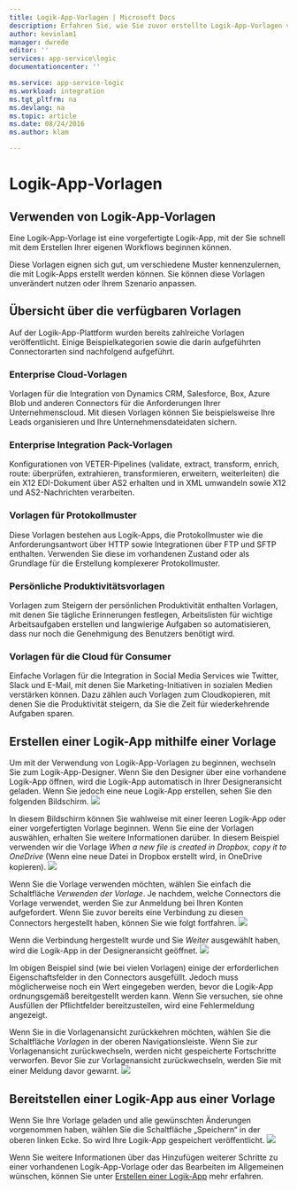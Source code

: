 ```yaml
---
title: Logik-App-Vorlagen | Microsoft Docs
description: Erfahren Sie, wie Sie zuvor erstellte Logik-App-Vorlagen verwenden, die Ihnen beim Einstieg helfen.
author: kevinlam1
manager: dwrede
editor: ''
services: app-service\logic
documentationcenter: ''

ms.service: app-service-logic
ms.workload: integration
ms.tgt_pltfrm: na
ms.devlang: na
ms.topic: article
ms.date: 08/24/2016
ms.author: klam

---
```

# Logik-App-Vorlagen
## Verwenden von Logik-App-Vorlagen
Eine Logik-App-Vorlage ist eine vorgefertigte Logik-App, mit der Sie schnell mit dem Erstellen Ihrer eigenen Workflows beginnen können.

Diese Vorlagen eignen sich gut, um verschiedene Muster kennenzulernen, die mit Logik-Apps erstellt werden können. Sie können diese Vorlagen unverändert nutzen oder Ihrem Szenario anpassen.

## Übersicht über die verfügbaren Vorlagen
Auf der Logik-App-Plattform wurden bereits zahlreiche Vorlagen veröffentlicht. Einige Beispielkategorien sowie die darin aufgeführten Connectorarten sind nachfolgend aufgeführt.

### Enterprise Cloud-Vorlagen
Vorlagen für die Integration von Dynamics CRM, Salesforce, Box, Azure Blob und anderen Connectors für die Anforderungen Ihrer Unternehmenscloud. Mit diesen Vorlagen können Sie beispielsweise Ihre Leads organisieren und Ihre Unternehmensdateidaten sichern.

### Enterprise Integration Pack-Vorlagen
Konfigurationen von VETER-Pipelines (validate, extract, transform, enrich, route: überprüfen, extrahieren, transformieren, erweitern, weiterleiten) die ein X12 EDI-Dokument über AS2 erhalten und in XML umwandeln sowie X12 und AS2-Nachrichten verarbeiten.

### Vorlagen für Protokollmuster
Diese Vorlagen bestehen aus Logik-Apps, die Protokollmuster wie die Anforderungsantwort über HTTP sowie Integrationen über FTP und SFTP enthalten. Verwenden Sie diese im vorhandenen Zustand oder als Grundlage für die Erstellung komplexerer Protokollmuster.

### Persönliche Produktivitätsvorlagen
Vorlagen zum Steigern der persönlichen Produktivität enthalten Vorlagen, mit denen Sie tägliche Erinnerungen festlegen, Arbeitslisten für wichtige Arbeitsaufgaben erstellen und langwierige Aufgaben so automatisieren, dass nur noch die Genehmigung des Benutzers benötigt wird.

### Vorlagen für die Cloud für Consumer
Einfache Vorlagen für die Integration in Social Media Services wie Twitter, Slack und E-Mail, mit denen Sie Marketing-Initiativen in sozialen Medien verstärken können. Dazu zählen auch Vorlagen zum Cloudkopieren, mit denen Sie die Produktivität steigern, da Sie die Zeit für wiederkehrende Aufgaben sparen.

## Erstellen einer Logik-App mithilfe einer Vorlage
Um mit der Verwendung von Logik-App-Vorlagen zu beginnen, wechseln Sie zum Logik-App-Designer. Wenn Sie den Designer über eine vorhandene Logik-App öffnen, wird die Logik-App automatisch in Ihrer Designeransicht geladen. Wenn Sie jedoch eine neue Logik-App erstellen, sehen Sie den folgenden Bildschirm. ![](../../includes/media/app-service-logic-templates/template7.png)

In diesem Bildschirm können Sie wahlweise mit einer leeren Logik-App oder einer vorgefertigten Vorlage beginnen. Wenn Sie eine der Vorlagen auswählen, erhalten Sie weitere Informationen darüber. In diesem Beispiel verwenden wir die Vorlage *When a new file is created in Dropbox, copy it to OneDrive* (Wenn eine neue Datei in Dropbox erstellt wird, in OneDrive kopieren). ![](../../includes/media/app-service-logic-templates/template2.png)

Wenn Sie die Vorlage verwenden möchten, wählen Sie einfach die Schaltfläche *Verwenden der Vorlage*. Je nachdem, welche Connectors die Vorlage verwendet, werden Sie zur Anmeldung bei Ihren Konten aufgefordert. Wenn Sie zuvor bereits eine Verbindung zu diesen Connectors hergestellt haben, können Sie wie folgt fortfahren. ![](../../includes/media/app-service-logic-templates/template3.png)

Wenn die Verbindung hergestellt wurde und Sie *Weiter* ausgewählt haben, wird die Logik-App in der Designeransicht geöffnet. ![](../../includes/media/app-service-logic-templates/template4.png)

Im obigen Beispiel sind (wie bei vielen Vorlagen) einige der erforderlichen Eigenschaftsfelder in den Connectors ausgefüllt. Jedoch muss möglicherweise noch ein Wert eingegeben werden, bevor die Logik-App ordnungsgemäß bereitgestellt werden kann. Wenn Sie versuchen, sie ohne Ausfüllen der Pflichtfelder bereitzustellen, wird eine Fehlermeldung angezeigt.

Wenn Sie in die Vorlagenansicht zurückkehren möchten, wählen Sie die Schaltfläche *Vorlagen* in der oberen Navigationsleiste. Wenn Sie zur Vorlagenansicht zurückwechseln, werden nicht gespeicherte Fortschritte verworfen. Bevor Sie zur Vorlagenansicht zurückwechseln, werden Sie mit einer Meldung davor gewarnt. ![](../../includes/media/app-service-logic-templates/template5.png)

## Bereitstellen einer Logik-App aus einer Vorlage
Wenn Sie Ihre Vorlage geladen und alle gewünschten Änderungen vorgenommen haben, wählen Sie die Schaltfläche „Speichern“ in der oberen linken Ecke. So wird Ihre Logik-App gespeichert veröffentlicht. ![](../../includes/media/app-service-logic-templates/template6.png)

Wenn Sie weitere Informationen über das Hinzufügen weiterer Schritte zu einer vorhandenen Logik-App-Vorlage oder das Bearbeiten im Allgemeinen wünschen, können Sie unter [Erstellen einer Logik-App](app-service-logic-create-a-logic-app.md) mehr erfahren.

<!---HONumber=AcomDC_0831_2016-->